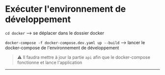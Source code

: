 # Exécuter l'environnement de développement

`cd docker` --> se déplacer dans le dossier docker

`docker-compose -f docker-compose.dev.yaml up --build` --> lancer le docker-compose de l'environnement de développement

> ⚠️ Il faudra mettre à jour la partie `api` afin que le docker-compose fonctionne et lance l'application

---
